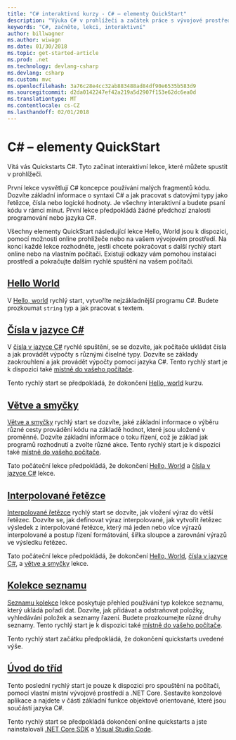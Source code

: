 ```yaml
---
title: "C# interaktivní kurzy - C# – elementy QuickStart"
description: "Výuka C# v prohlížeči a začátek práce s vývojové prostředí"
keywords: "C#, začněte, lekci, interaktivní"
author: billwagner
ms.author: wiwagn
ms.date: 01/30/2018
ms.topic: get-started-article
ms.prod: .net
ms.technology: devlang-csharp
ms.devlang: csharp
ms.custom: mvc
ms.openlocfilehash: 3a76c28e4cc32ab883488ad84df90e6535b583d9
ms.sourcegitcommit: d2da0142247ef42a219a5d2907f153e62dc6ea0d
ms.translationtype: MT
ms.contentlocale: cs-CZ
ms.lasthandoff: 02/01/2018
---
```

# <a name="c-quickstarts"></a>C# – elementy QuickStart #

Vítá vás Quickstarts C#. Tyto začínat interaktivní lekce, které můžete spustit v prohlížeči.

První lekce vysvětlují C# koncepce používání malých fragmentů kódu. Dozvíte základní informace o syntaxi C# a jak pracovat s datovými typy jako řetězce, čísla nebo logické hodnoty. Je všechny interaktivní a budete psaní kódu v rámci minut. První lekce předpokládá žádné předchozí znalosti programování nebo jazyka C#.

Všechny elementy QuickStart následující lekce Hello, World jsou k dispozici, pomocí možnosti online prohlížeče nebo na vašem vývojovém prostředí. Na konci každé lekce rozhodněte, jestli chcete pokračovat s další rychlý start online nebo na vlastním počítači. Existují odkazy vám pomohou instalaci prostředí a pokračujte dalším rychlé spuštění na vašem počítači.

## <a name="hello-worldhello-worldyml"></a>[Hello World](hello-world.yml)

V [Hello, world](hello-world.yml) rychlý start, vytvoříte nejzákladnější programu C#. Budete prozkoumat `string` typ a jak pracovat s textem.

## <a name="numbers-in-cnumbers-in-csharpyml"></a>[Čísla v jazyce C#](numbers-in-csharp.yml)

V [čísla v jazyce C#](numbers-in-csharp.yml) rychlé spuštění, se se dozvíte, jak počítače ukládat čísla a jak provádět výpočty s různými číselné typy. Dozvíte se základy zaokrouhlení a jak provádět výpočty pomocí jazyka C#. Tento rychlý start je k dispozici také [místně do vašeho počítače](numbers-in-csharp-local.md).

Tento rychlý start se předpokládá, že dokončení [Hello, world](hello-world.yml) kurzu.

## <a name="branches-and-loopsbranches-and-loopsyml"></a>[Větve a smyčky](branches-and-loops.yml)

[Větve a smyčky](branches-and-loops.yml) rychlý start se dozvíte, jaké základní informace o výběru různé cesty provádění kódu na základě hodnot, které jsou uložené v proměnné. Dozvíte základní informace o toku řízení, což je základ jak programů rozhodnutí a zvolte různé akce. Tento rychlý start je k dispozici také [místně do vašeho počítače](branches-and-loops-local.md).

Tato počáteční lekce předpokládá, že dokončení [Hello, World](hello-world.yml) a [čísla v jazyce C#](numbers-in-csharp.yml) lekce.

## <a name="interpolated-stringsinterpolated-stringsyml"></a>[Interpolované řetězce](interpolated-strings.yml)

[Interpolované řetězce](interpolated-strings.yml) rychlý start se dozvíte, jak vložení výraz do větší řetězec. Dozvíte se, jak definovat výraz interpolované, jak vytvořit řetězec výsledek z interpolované řetězce, který má jeden nebo více výrazů interpolované a postup řízení formátování, šířka sloupce a zarovnání výrazů ve výsledku řetězec. 

Tato počáteční lekce předpokládá, že dokončení [Hello, World](hello-world.yml), [čísla v jazyce C#](numbers-in-csharp.yml), a [větve a smyčky](branches-and-loops.yml) lekce.

## <a name="list-collectionlist-collectionyml"></a>[Kolekce seznamu](list-collection.yml)

[Seznamu kolekce](list-collection.yml) lekce poskytuje přehled používání typ kolekce seznamu, který ukládá pořadí dat. Dozvíte, jak přidávat a odstraňovat položky, vyhledávání položek a seznamy řazení. Budete prozkoumejte různé druhy seznamy. Tento rychlý start je k dispozici také [místně do vašeho počítače](arrays-and-collections.md).

Tento rychlý start začátku předpokládá, že dokončení quickstarts uvedené výše.

## <a name="introduction-to-classesintroduction-to-classesmd"></a>[Úvod do tříd](introduction-to-classes.md)

Tento poslední rychlý start je pouze k dispozici pro spouštění na počítači, pomocí vlastní místní vývojové prostředí a .NET Core.
Sestavíte konzolové aplikace a najdete v části základní funkce objektově orientované, které jsou součástí jazyka C#.

Tento rychlý start se předpokládá dokončení online quickstarts a jste nainstalovali [.NET Core SDK](http://dot.net/core) a [Visual Studio Code](https://code.visualstudio.com/).